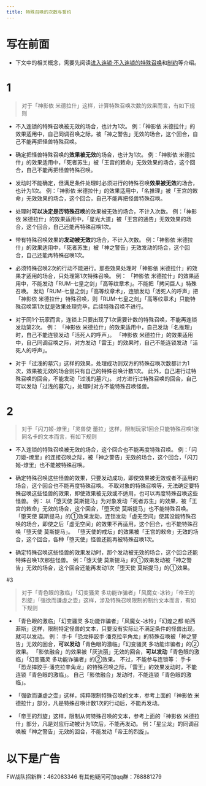 ```yaml
---
title: 特殊召唤的次数与誓约
---
```


# 写在前面

- 下文中的相关概念，需要先阅读[进入连锁·不入连锁的特殊召唤](https://www.jianshu.com/p/2508344b4cb7)和[制约](https://www.jianshu.com/p/ec812315a233)等介绍。

# 1

> 对于「神影依 米德拉什」这样，计算特殊召唤次数的效果而言，有如下规则

- 不入连锁的特殊召唤被无效的场合，也计为1次。
例：「神影依 米德拉什」的效果适用中，自己同调召唤之际，被「神之警告」无效的场合，这个回合，自己不能再把怪兽特殊召唤。

- 确定把怪兽特殊召唤的**效果被无效**的场合，也计为1次。
例：「神影依 米德拉什」的效果适用中，「死者苏生」被「王宫的敕命」无效效果的场合，这个回合，自己不能再把怪兽特殊召唤。

- 发动时不能确定，但满足条件处理时必须进行的特殊召唤**效果被无效**的场合，也计为1次。
例：「神影依 米德拉什」的效果适用中，「名推理」被「王宫的敕命」无效效果的场合，这个回合，自己不能再把怪兽特殊召唤。

- 处理时**可以决定是否特殊召唤**的效果被无效的场合，不计入次数。
例：「神影依 米德拉什」的效果适用中，「星光大道」被「王宫的通告」无效效果的场合，这个回合，自己还能再特殊召唤1次。

- 带有特殊召唤效果的**发动被无效**的场合，不计入次数。
例：「神影依 米德拉什」的效果适用中，「死者苏生」被「神之警告」无效发动的场合，这个回合，自己还能再特殊召唤1次。

- 必须特殊召唤2次的行动不能进行。那些效果处理时「神影依 米德拉什」的效果才适用的场合，只处理第1次特殊召唤。
例：
「神影依 米德拉什」的效果适用中，不能发动「RUM-七皇之剑」「高等纹章术」。不能把「拷问巨人」特殊召唤。
发动「RUM-七皇之剑」「高等纹章术」，连锁发动「活死人的呼声」把「神影依 米德拉什」特殊召唤，则「RUM-七皇之剑」「高等纹章术」只能特殊召唤第1次就是效果处理完毕，后续特殊召唤不进行。

- 对于同1个玩家而言，连锁上只要出现了1次需要计数的特殊召唤，不能再连锁发动第2次。
例：
「神影依 米德拉什」的效果适用中，自己发动「名推理」时，自己不能连锁发动「活死人的呼声」。
「神影依 米德拉什」的效果适用中，自己同调召唤之际，对方发动「雷王」的效果时，自己不能连锁发动「活死人的呼声」。

- 对于「过浅的墓穴」这样的效果，处理成功则双方的特殊召唤次数都计为1次，效果被无效的场合则只有自己的特殊召唤计数1次。
此外，自己进行过特殊召唤的回合，不能发动「过浅的墓穴」。
对方进行过特殊召唤的回合，自己可以发动「过浅的墓穴」，处理时对方不能特殊召唤怪兽。

# 2
> 对于「闪刀姬-燎里」「灵兽使 蕾拉」这样，限制玩家1回合只能特殊召唤1张同名卡的文本而言，有如下规则

- 不入连锁的特殊召唤被无效的场合，这个回合也不能再度特殊召唤。
例：「闪刀姬-燎里」的连接召唤之际，被「神之警告」无效的场合，这个回合，「闪刀姬-燎里」也不能被特殊召唤。

- 确定特殊召唤这些怪兽的效果，只要发动成功，即使效果被无效或者不适用的场合，这个回合也不能再度特殊召唤。
不取对象的特殊召唤等，无法确定要特殊召唤这些怪兽的效果，即使效果被无效或不适用，也可以再度特殊召唤这些怪兽。
例：
以「堕天使 莫斯提马」为对象发动「死者苏生」的效果，被「王宫的敕命」无效的场合，这个回合，「堕天使 莫斯提马」也不能特殊召唤。
「堕天使 莫斯提马」的①效果发动，连锁发动「虚无空间」使其没能特殊召唤的场合，即使之后「虚无空间」的效果不再适用，这个回合，也不能特殊召唤「堕天使 莫斯提马」。
「堕天使的戒坛」的效果被「王宫的敕命」无效的场合，这个回合，各种「堕天使」怪兽还能再被特殊召唤1次。

- 确定特殊召唤这些怪兽的效果发动时，那个发动被无效的场合，这个回合还能特殊召唤1次那些怪兽。
例：「堕天使 莫斯提马」的①效果发动被「神之警告」无效的场合，这个回合还能再发动1次「堕天使 莫斯提马」的①效果。

#3
> 对于「青色眼的激临」「幻变骚灵 多功能诈骗者」「风魔女-冰铃」「帝王的烈旋」「强欲而谦虚之壶」这样，涉及特殊召唤限制的制约文本而言，有如下规则

- 「青色眼的激临」「幻变骚灵 多功能诈骗者」「风魔女-冰铃」「幻煌之都 帕西菲斯」这样，限制特定怪兽的文本，只要没有实际让不满足条件的怪兽出现，就可以发动。
例：
手卡「恐龙摔跤手·潘克拉辛角龙」的特殊召唤被「神之警告」无效的回合，**可以发动**「青色眼的激临」「幻变骚灵 多功能诈骗者」的②效果。
「影依融合」的效果被「灰流丽」无效的回合，**可以发动**「青色眼的激临」「幻变骚灵 多功能诈骗者」的②效果。
不过，不能参与连锁等：
手卡「恐龙摔跤手·潘克拉辛角龙」的特殊召唤之际，「雷王」的效果发动时，不能连锁「青色眼的激临」。
自己「影依融合」发动时，不能连锁「青色眼的激临」。

- 「强欲而谦虚之壶」这样，纯粹限制特殊召唤的文本，参考上面的「神影依 米德拉什」部分，凡是特殊召唤计数1次的行动后，不能再发动。

- 「帝王的烈旋」这样，限制从何特殊召唤的文本，参考上面的「神影依 米德拉什」部分，凡是对应行动被计为1次后，不能再发动。
例：「星尘龙」的同调召唤被「神之警告」无效的回合，不能发动「帝王的烈旋」。

# 以下是广告
FW战队招新群：462083346
有其他疑问可加qq群：768881279
